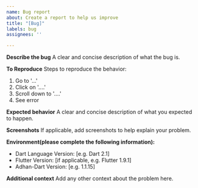 ```yaml
---
name: Bug report
about: Create a report to help us improve
title: "[Bug]"
labels: bug
assignees: ''

---
```


**Describe the bug**
A clear and concise description of what the bug is.

**To Reproduce**
Steps to reproduce the behavior:
1. Go to '...'
2. Click on '....'
3. Scroll down to '....'
4. See error

**Expected behavior**
A clear and concise description of what you expected to happen.

**Screenshots**
If applicable, add screenshots to help explain your problem.

**Environment(please complete the following information):**
 - Dart Language Version: [e.g. Dart 2.1]
 - Flutter Version: [if applicable, e.g. Flutter 1.9.1]
 - Adhan-Dart Version: [e.g. 1.1.15]

**Additional context**
Add any other context about the problem here.
